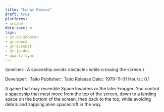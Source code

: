 ```yaml
---
title: "Lunar Rescue"
draft: true
platforms:
- arcade
date-spec: m
tags:
- gr-2d-shooter
- gr-space 
- gr-acrobat 
- gr-jp-dev
- quartz-sync
---
```


(oneliner:: A spaceship avoids obstacles while crossing the screen.)

Developer:: Taito
Publisher:: Taito
Release Date:: 1979-11-01
Hours:: 0.1

A game that may resemble Space Invaders or the later Frogger. You control a spaceship that must move from the top of the screen, down to a landing space on the bottom of the screen, then back to the top, while avoiding debris and zapping alien spacecraft in the way.